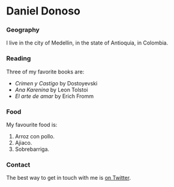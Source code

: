 # Daniel Donoso

### Geography

I live in the city of Medellin, in the state of Antioquia, in Colombia.

### Reading

Three of my favorite books are:

- *Crimen y Castigo* by Dostoyevski
- *Ana Karenina* by Leon Tolstoi
- *El arte de amar* by Erich Fromm

### Food

My favourite food is:

1. Arroz con pollo.
2. Ajiaco.
3. Sobrebarriga.

### Contact

The best way to get in touch with me is [on Twitter](https://facebook.com/danieldnsr).
